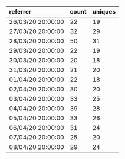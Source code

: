| referrer          | count | uniques |
| :---------------- | :---- | :------ |
| 26/03/20 20:00:00 | 22    | 19      |
| 27/03/20 20:00:00 | 32    | 29      |
| 28/03/20 20:00:00 | 50    | 31      |
| 29/03/20 20:00:00 | 22    | 19      |
| 30/03/20 20:00:00 | 20    | 18      |
| 31/03/20 20:00:00 | 21    | 20      |
| 01/04/20 20:00:00 | 22    | 18      |
| 02/04/20 20:00:00 | 30    | 20      |
| 03/04/20 20:00:00 | 33    | 25      |
| 04/04/20 20:00:00 | 39    | 28      |
| 05/04/20 20:00:00 | 33    | 26      |
| 06/04/20 20:00:00 | 31    | 24      |
| 07/04/20 20:00:00 | 25    | 20      |
| 08/04/20 20:00:00 | 29    | 24      |